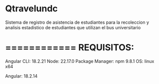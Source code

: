 # Qtravelundc

Sistema de registro de asistencia de estudiantes para la recoleccion y analisis estadistico de estudiantes que utilizan el bus universitario


============
REQUISITOS:
=============

Angular CLI: 18.2.21
Node: 22.17.0
Package Manager: npm 9.8.1
OS: linux x64

Angular: 18.2.14
